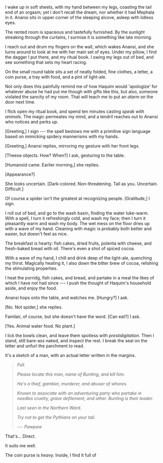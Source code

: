 I wake up in soft sheets, with my hand between my legs, coasting the tail end of an orgasm;
yet I don't recall the dream, nor whether it had Mephala in it. Anansi sits in upper corner of
the sleeping alcove, asleep with lidless eyes.

The rented room is spaceous and tastefully furnished. By the sunlight streaking through
the curtains, I surmise it is something like late morning.

I reach out and drum my fingers on the wall, which wakes Anansi, and she turns around
to look at me with her main set of eyes. Under my pillow, I find the dagger I put there,
and my ritual book. I swing my legs out of bed, and see something that sets my heart
racing.

On the small round table sits a set of neatly folded, fine clothes, a letter,
a coin purse, a tray with food, and a pint of light-ale.

Not only does this painfully remind me of how Haquim would 'apologize' for
whatever abuse he had put me though with gifts like this, but also, someone
violated the sancity of my room. That will teach me to put an _alarm_ on the
door next time.

I flick open my ritual book, and spend ten minutes casting _speak with animals._
The magic permeates my mind, and a tendril reaches out to Anansi who notices and
perks up.

[Greeting,] I sign --- the spell bestows me with a primitive sign language based
on mimicking spidery mannerisms with my hands.

[Greeting,] Anansi replies, mirroring my gesture with her front legs.

[Theese objects. How? When?] I ask, gesturing to the table.

[Humanoid came. Earlier morning,] she replies.

[Appearance?]

She looks uncertain. [Dark-colored. Non-threatening. Tall as you. Uncertain. Difficult.]

Of course a spider isn't the greatest at recognizing people. [Gratitude,] I sign.

I roll out of bed, and go to the wash basin, finding the water luke-warm. With a
spell, I turn it refreshingly cold, and wash my face; then I turn it pleasantly warm
and wash my body. The wet mess on the floor dries up with a wave of my hand. Cleaning
with magic is probably both better and easier, but doesn't feel as nice.

The breakfast is hearty: fish cakes, dried fruits, polenta with
cheese, and fresh-baked bread with oil. There's even a shot of spiced cocoa.

With a wave of my hand, I chill and drink deep of the light-ale, quenching my thirst. Magically
heating it, I also down the bitter brew of cocoa, relishing the stimulating properties.

I heat the porridg, fish cakes, and bread, and partake in a meal the likes of which I have
not had since --- I push the thought of Haquim's household aside, and enjoy the food.

Anansi hops onto the table, and watches me. [Hungry?] I ask.

[No. Not spider,] she replies.

Familair, of course, but she doesn't have the word. [Can eat?] I ask.

[Yes. Animal water food. No plant.]

I lick the bowls clean, and leave them spotless with _prestidigitation._ Then
I stand, still bare-ass naked, and inspect the rest. I break the seal on the
letter and unfurl the parchment to read. 

It's a sketch of a man, with an actual letter written in the margins.

> _Fell._
>
> _Please locate this man, name of Bunting, and kill him._
>
> _He's a thief, gambler, murderer, and abuser of whores._
>
> _Known to associate with an adventuring party who partake in needles cruelty,
> grave defilement, and other. Bunting is their leader._
>
> _Last seen in the Northern Ward._
>
> _Try not to get the Pythians on your tail._
>
> _--- Pawpaw_

That's... Direct.

It suits me well.

The coin purse is _heavy._ Inside, I find it full of 
